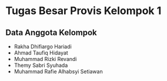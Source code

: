 # Tugas Besar Provis Kelompok 1

## Data Anggota Kelompok

- Rakha Dhifiargo Hariadi
- Ahmad Taufiq Hidayat
- Muhammad Rizki Revandi
- Themy Sabri Syuhada
- Muhammad Rafie Alhabsyi Setiawan

